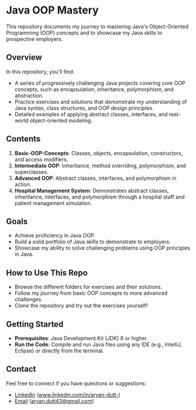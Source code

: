 # Java OOP Mastery

This repository documents my journey to mastering Java's Object-Oriented Programming (OOP) concepts and to showcase my Java skills to prospective employers.

## Overview

In this repository, you'll find:
- A series of progressively challenging Java projects covering core OOP concepts, such as encapsulation, inheritance, polymorphism, and abstraction.
- Practice exercises and solutions that demonstrate my understanding of Java syntax, class structures, and OOP design principles.
- Detailed examples of applying abstract classes, interfaces, and real-world object-oriented modeling.

## Contents
1. **Basic-OOP-Concepts**: Classes, objects, encapsulation, constructors, and access modifiers.
2. **Intermediate OOP**: Inheritance, method overriding, polymorphism, and superclasses.
3. **Advanced OOP**: Abstract classes, interfaces, and polymorphism in action.
4. **Hospital Management System**: Demonstrates abstract classes, inheritance, interfaces, and polymorphism through a hospital staff and patient management simulation.

## Goals
- Achieve proficiency in Java OOP.
- Build a solid portfolio of Java skills to demonstrate to employers.
- Showcase my ability to solve challenging problems using OOP principles in Java.

## How to Use This Repo
- Browse the different folders for exercises and their solutions.
- Follow my journey from basic OOP concepts to more advanced challenges.
- Clone the repository and try out the exercises yourself!

## Getting Started
- **Prerequisites**: Java Development Kit (JDK) 8 or higher.
- **Run the Code**: Compile and run Java files using any IDE (e.g., IntelliJ, Eclipse) or directly from the terminal.

## Contact
Feel free to connect if you have questions or suggestions:
- [LinkedIn](www.linkedin.com/in/aryan-dutt-) (www.linkedin.com/in/aryan-dutt-)
- [Email](mailto:aryan.dutt43@gmail.com) (aryan.dutt43@gmail.com)
